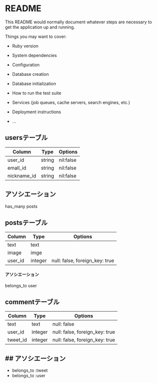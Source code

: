 # README

This README would normally document whatever steps are necessary to get the
application up and running.

Things you may want to cover:

* Ruby version

* System dependencies

* Configuration

* Database creation

* Database initialization

* How to run the test suite

* Services (job queues, cache servers, search engines, etc.)

* Deployment instructions

* ...

## usersテーブル

|Column|Type|Options|
|------|----|-------|
|user_id|string|nil:false|
|emall_id|string|nil:false|
|nickname_id|string|nil:false|

## アソシエーション
has_many posts
## postsテーブル

|Column|Type|Options|
|------|----|-------|
|text|text||
|image|imge||
|user_id|integer|null: false, foreign_key: true|

#### アソシエーション
belongs_to user
## commentテーブル

|Column|Type|Options|
|------|----|-------|
|text|text|null: false|
|user_id|integer|null: false, foreign_key: true|
|tweet_id|integer|null: false, foreign_key: true|

## ## アソシエーション

- belongs_to :tweet
- belongs_to :user